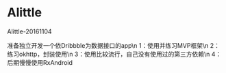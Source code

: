 # Alittle
Alittle-20161104

准备独立开发一个依Dribbble为数据接口的app\n
1：使用并练习MVP框架\n
2：练习okhttp，封装使用\n
3：使用比较流行，自己没有使用过的第三方依赖\n
4：后期慢慢使用RxAndroid
